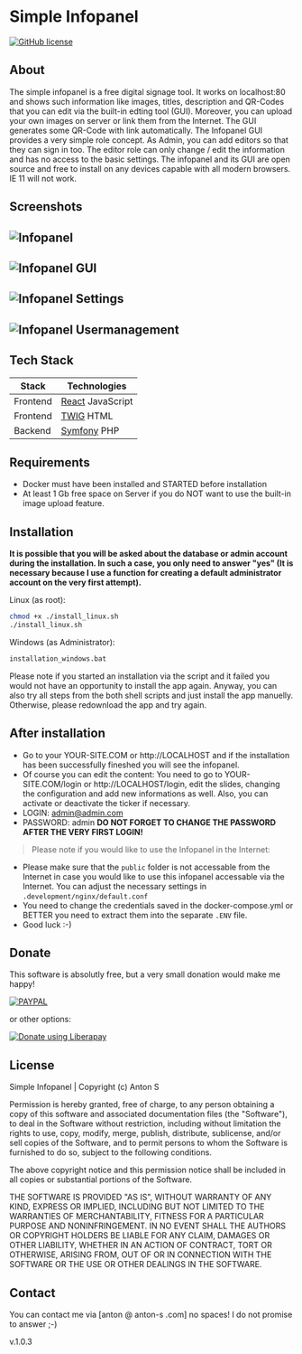 # Simple Infopanel 

[![GitHub license](https://img.shields.io/badge/license-MIT-blue.svg)](https://github.com/InfoDeskMe)

## About
The simple infopanel is a free digital signage tool. It works on localhost:80 and shows such information like images, titles, description and QR-Codes that you can edit via the built-in edting tool (GUI). Moreover, you can upload your own images on server or link them from the Internet. The GUI generates some QR-Code with link automatically. The Infopanel GUI provides a very simple role concept. As Admin, you can add editors so that they can sign in too. The editor role can only change / edit the information and has no access to the basic settings. The infopanel and its GUI are open source and free to install on any devices capable with all modern browsers. IE 11 will not work. 

## Screenshots
![Infopanel](https://i.postimg.cc/GLSsC8kn/2021-10-31-13-16-10.png)
---------------------------------      
![Infopanel GUI](https://i.postimg.cc/W3yYvN76/Infopanel1.png)
---------------------------------
![Infopanel Settings](https://i.postimg.cc/WtL9d5Cd/Infopanel2.png)
---------------------------------
![Infopanel Usermanagement](https://i.postimg.cc/zvRtDstm/Infopanel3.png)
---------------------------------

## Tech Stack

| Stack | Technologies |
| ------ | ------ |
| Frontend | [React](https://reactjs.org/) JavaScript |
| Frontend | [TWIG](https://twig.symfony.com/) HTML |
| Backend | [Symfony](https://symfony.com/) PHP |

## Requirements
- Docker must have been installed and STARTED before installation
- At least 1 Gb free space on Server if you do NOT want to use the built-in image upload feature. 

## Installation

**It is possible that you will be asked about the database or admin account during the installation. In such a case, you only need to answer "yes" (It is necessary because I use a function for creating a default administrator account on the very first attempt).**

Linux (as root): 
```sh
chmod +x ./install_linux.sh
./install_linux.sh
```

Windows (as Administrator): 
```sh
installation_windows.bat
```

Please note if you started an installation via the script and it failed you would not have an opportunity to install the app again. Anyway, you can also try all steps from the both shell scripts and just install the app manuelly. Otherwise, please redownload the app and try again. 

## After installation 
- Go to your YOUR-SITE.COM or http://LOCALHOST and if the installation has been successfully fineshed you will see the infopanel. 
- Of course you can edit the content: You need to go to YOUR-SITE.COM/login or http://LOCALHOST/login, edit the slides, changing the configuration and add new informations as well. Also, you can activate or deactivate the ticker if necessary. 
- LOGIN: admin@admin.com
- PASSWORD: admin
**DO NOT FORGET TO CHANGE THE PASSWORD AFTER THE VERY FIRST LOGIN!**

> Please note if you would like to use the Infopanel in the Internet: 
- Please make sure that the `public` folder is not accessable from the Internet in case you would like to use this infopanel accessable via the Internet. You can adjust the necessary settings in `.development/nginx/default.conf`
- You need to change the credentials saved in the docker-compose.yml or BETTER you need to extract them into the separate `.ENV` file. 
- Good luck :-) 

## Donate
This software is absolutly free, but a very small donation would make me happy!

[![PAYPAL](https://www.paypalobjects.com/en_US/DK/i/btn/btn_donateCC_LG.gif)](https://www.paypal.com/donate?hosted_button_id=VE3KZYNP87DDW)

or other options:

<noscript><a href="https://liberapay.com/AntonS/donate"><img alt="Donate using Liberapay" src="https://liberapay.com/assets/widgets/donate.svg"></a></noscript>

## License
Simple Infopanel | Copyright (c) Anton S

Permission is hereby granted, free of charge, to any person obtaining a copy of this software and associated documentation files (the "Software"), to deal in the Software without restriction, including without limitation the rights to use, copy, modify, merge, publish, distribute, sublicense, and/or sell copies of the Software, and to permit persons to whom the Software is furnished to do so, subject to the following conditions.

The above copyright notice and this permission notice shall be included in all copies or substantial portions of the Software.

THE SOFTWARE IS PROVIDED "AS IS", WITHOUT WARRANTY OF ANY KIND, EXPRESS OR IMPLIED, INCLUDING BUT NOT LIMITED TO THE WARRANTIES OF MERCHANTABILITY, FITNESS FOR A PARTICULAR PURPOSE AND NONINFRINGEMENT. IN NO EVENT SHALL THE AUTHORS OR COPYRIGHT HOLDERS BE LIABLE FOR ANY CLAIM, DAMAGES OR OTHER LIABILITY, WHETHER IN AN ACTION OF CONTRACT, TORT OR OTHERWISE, ARISING FROM, OUT OF OR IN CONNECTION WITH THE SOFTWARE OR THE USE OR OTHER DEALINGS IN THE SOFTWARE.

## Contact
You can contact me via [anton @ anton-s .com] no spaces! I do not promise to answer ;-) 

v.1.0.3